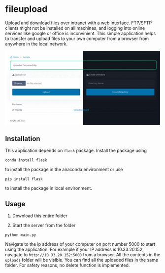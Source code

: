 # fileupload

Upload and download files over intranet with a web interface.
FTP/SFTP clients might not be installed on all machines, and logging into online services like google or office is inconvinient.
This simple application helps to transfer and upload files to your own computer from a browser from anywhere in the local network.


![screenshot](ss.gif)

## Installation

This application depends on `flask` package. 
Install the package using 

```
conda install flask
```

to install the package in the anaconda environment or use 

```
pip install flask
```

to install the package in local environment.

## Usage
1. Download this entire folder
     
2. Start the server from the folder

```
python main.py
```

Navigate to the ip address of your computer on port number 5000 to start using the application. 
For example if your IP address is 10.33.20.152, navigate to `http://10.33.20.152:5000` from a browser.
All the contents in the `uploads` folder will be visible. 
You can find all the uploaded files in the same folder.
For safety reasons, no delete function is implemented.
